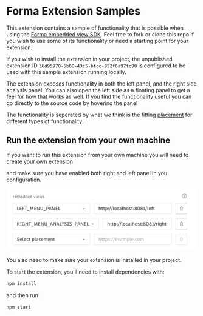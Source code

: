 # Forma Extension Samples

This extension contains a sample of functionality that is possible when using the [Forma embedded view SDK](https://app.autodeskforma.com/forma-embedded-view-sdk/docs/index.html). Feel free to fork or clone this repo if you wish to use some
of its functionality or need a starting point for your extension.

If you wish to install the extension in your project, the unpublished extension ID `36d95978-5b68-43c5-bfcc-952f6a97fc90` is configured to be used with this sample extension running locally.

The extension exposes functionality in both the left panel, and the right side analysis panel.
You can also open the left side as a floating panel to get a feel for how that works as well.
If you find the functionality useful you can go directly to the source code by hovering the panel

The functionality is seperated by what we think is the fitting [placement](https://aps.autodesk.com/en/docs/forma/v1/embedded-views/introduction/) for different types of functionality.

## Run the extension from your own machine

If you want to run this extension from your own machine you will need to [create your own extension](https://aps.autodesk.com/en/docs/forma/v1/overview/getting-started/)

and make sure you have enabled both right and left panel in you configuration.

![Config](extension-config.png)

You also need to make sure your extension is installed in your project.

To start the extension, you'll need to install dependencies with:

```sh
npm install
```

and then run

```sh
npm start
```
